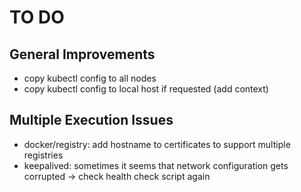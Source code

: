 # TO DO

## General Improvements

* copy kubectl config to all nodes
* copy kubectl config to local host if requested (add context)

## Multiple Execution Issues

* docker/registry: add hostname to certificates to support multiple registries
* keepalived: sometimes it seems that network configuration gets corrupted
  -> check health check script again
